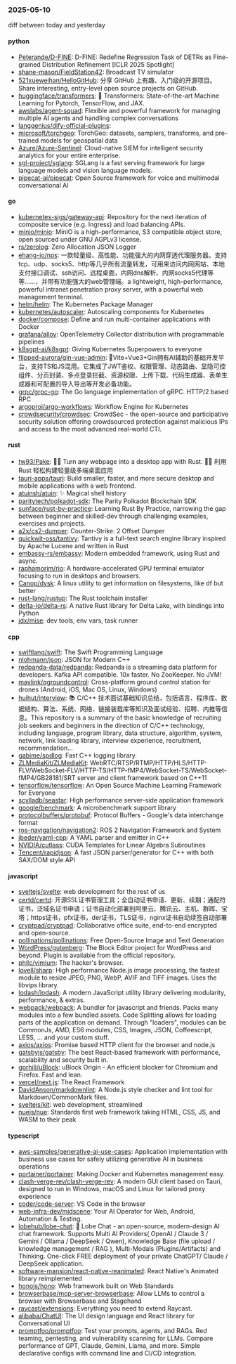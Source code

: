 ### 2025-05-10
diff between today and yesterday

#### python
* [Peterande/D-FINE](https://github.com/Peterande/D-FINE): D-FINE: Redefine Regression Task of DETRs as Fine-grained Distribution Refinement [ICLR 2025 Spotlight]
* [shane-mason/FieldStation42](https://github.com/shane-mason/FieldStation42): Broadcast TV simulator
* [521xueweihan/HelloGitHub](https://github.com/521xueweihan/HelloGitHub): 分享 GitHub 上有趣、入门级的开源项目。Share interesting, entry-level open source projects on GitHub.
* [huggingface/transformers](https://github.com/huggingface/transformers): 🤗 Transformers: State-of-the-art Machine Learning for Pytorch, TensorFlow, and JAX.
* [awslabs/agent-squad](https://github.com/awslabs/agent-squad): Flexible and powerful framework for managing multiple AI agents and handling complex conversations
* [langgenius/dify-official-plugins](https://github.com/langgenius/dify-official-plugins): 
* [microsoft/torchgeo](https://github.com/microsoft/torchgeo): TorchGeo: datasets, samplers, transforms, and pre-trained models for geospatial data
* [Azure/Azure-Sentinel](https://github.com/Azure/Azure-Sentinel): Cloud-native SIEM for intelligent security analytics for your entire enterprise.
* [sgl-project/sglang](https://github.com/sgl-project/sglang): SGLang is a fast serving framework for large language models and vision language models.
* [pipecat-ai/pipecat](https://github.com/pipecat-ai/pipecat): Open Source framework for voice and multimodal conversational AI

#### go
* [kubernetes-sigs/gateway-api](https://github.com/kubernetes-sigs/gateway-api): Repository for the next iteration of composite service (e.g. Ingress) and load balancing APIs.
* [minio/minio](https://github.com/minio/minio): MinIO is a high-performance, S3 compatible object store, open sourced under GNU AGPLv3 license.
* [rs/zerolog](https://github.com/rs/zerolog): Zero Allocation JSON Logger
* [ehang-io/nps](https://github.com/ehang-io/nps): 一款轻量级、高性能、功能强大的内网穿透代理服务器。支持tcp、udp、socks5、http等几乎所有流量转发，可用来访问内网网站、本地支付接口调试、ssh访问、远程桌面，内网dns解析、内网socks5代理等等……，并带有功能强大的web管理端。a lightweight, high-performance, powerful intranet penetration proxy server, with a powerful web management terminal.
* [helm/helm](https://github.com/helm/helm): The Kubernetes Package Manager
* [kubernetes/autoscaler](https://github.com/kubernetes/autoscaler): Autoscaling components for Kubernetes
* [docker/compose](https://github.com/docker/compose): Define and run multi-container applications with Docker
* [grafana/alloy](https://github.com/grafana/alloy): OpenTelemetry Collector distribution with programmable pipelines
* [k8sgpt-ai/k8sgpt](https://github.com/k8sgpt-ai/k8sgpt): Giving Kubernetes Superpowers to everyone
* [flipped-aurora/gin-vue-admin](https://github.com/flipped-aurora/gin-vue-admin): 🚀Vite+Vue3+Gin拥有AI辅助的基础开发平台，支持TS和JS混用。它集成了JWT鉴权、权限管理、动态路由、显隐可控组件、分页封装、多点登录拦截、资源权限、上传下载、代码生成器、表单生成器和可配置的导入导出等开发必备功能。
* [grpc/grpc-go](https://github.com/grpc/grpc-go): The Go language implementation of gRPC. HTTP/2 based RPC
* [argoproj/argo-workflows](https://github.com/argoproj/argo-workflows): Workflow Engine for Kubernetes
* [crowdsecurity/crowdsec](https://github.com/crowdsecurity/crowdsec): CrowdSec - the open-source and participative security solution offering crowdsourced protection against malicious IPs and access to the most advanced real-world CTI.

#### rust
* [tw93/Pake](https://github.com/tw93/Pake): 🤱🏻 Turn any webpage into a desktop app with Rust. 🤱🏻 利用 Rust 轻松构建轻量级多端桌面应用
* [tauri-apps/tauri](https://github.com/tauri-apps/tauri): Build smaller, faster, and more secure desktop and mobile applications with a web frontend.
* [atuinsh/atuin](https://github.com/atuinsh/atuin): ✨ Magical shell history
* [paritytech/polkadot-sdk](https://github.com/paritytech/polkadot-sdk): The Parity Polkadot Blockchain SDK
* [sunface/rust-by-practice](https://github.com/sunface/rust-by-practice): Learning Rust By Practice, narrowing the gap between beginner and skilled-dev through challenging examples, exercises and projects.
* [a2x/cs2-dumper](https://github.com/a2x/cs2-dumper): Counter-Strike: 2 Offset Dumper
* [quickwit-oss/tantivy](https://github.com/quickwit-oss/tantivy): Tantivy is a full-text search engine library inspired by Apache Lucene and written in Rust
* [embassy-rs/embassy](https://github.com/embassy-rs/embassy): Modern embedded framework, using Rust and async.
* [raphamorim/rio](https://github.com/raphamorim/rio): A hardware-accelerated GPU terminal emulator focusing to run in desktops and browsers.
* [Canop/dysk](https://github.com/Canop/dysk): A linux utility to get information on filesystems, like df but better
* [rust-lang/rustup](https://github.com/rust-lang/rustup): The Rust toolchain installer
* [delta-io/delta-rs](https://github.com/delta-io/delta-rs): A native Rust library for Delta Lake, with bindings into Python
* [jdx/mise](https://github.com/jdx/mise): dev tools, env vars, task runner

#### cpp
* [swiftlang/swift](https://github.com/swiftlang/swift): The Swift Programming Language
* [nlohmann/json](https://github.com/nlohmann/json): JSON for Modern C++
* [redpanda-data/redpanda](https://github.com/redpanda-data/redpanda): Redpanda is a streaming data platform for developers. Kafka API compatible. 10x faster. No ZooKeeper. No JVM!
* [mavlink/qgroundcontrol](https://github.com/mavlink/qgroundcontrol): Cross-platform ground control station for drones (Android, iOS, Mac OS, Linux, Windows)
* [huihut/interview](https://github.com/huihut/interview): 📚 C/C++ 技术面试基础知识总结，包括语言、程序库、数据结构、算法、系统、网络、链接装载库等知识及面试经验、招聘、内推等信息。This repository is a summary of the basic knowledge of recruiting job seekers and beginners in the direction of C/C++ technology, including language, program library, data structure, algorithm, system, network, link loading library, interview experience, recruitment, recommendation…
* [gabime/spdlog](https://github.com/gabime/spdlog): Fast C++ logging library.
* [ZLMediaKit/ZLMediaKit](https://github.com/ZLMediaKit/ZLMediaKit): WebRTC/RTSP/RTMP/HTTP/HLS/HTTP-FLV/WebSocket-FLV/HTTP-TS/HTTP-fMP4/WebSocket-TS/WebSocket-fMP4/GB28181/SRT server and client framework based on C++11
* [tensorflow/tensorflow](https://github.com/tensorflow/tensorflow): An Open Source Machine Learning Framework for Everyone
* [scylladb/seastar](https://github.com/scylladb/seastar): High performance server-side application framework
* [google/benchmark](https://github.com/google/benchmark): A microbenchmark support library
* [protocolbuffers/protobuf](https://github.com/protocolbuffers/protobuf): Protocol Buffers - Google's data interchange format
* [ros-navigation/navigation2](https://github.com/ros-navigation/navigation2): ROS 2 Navigation Framework and System
* [jbeder/yaml-cpp](https://github.com/jbeder/yaml-cpp): A YAML parser and emitter in C++
* [NVIDIA/cutlass](https://github.com/NVIDIA/cutlass): CUDA Templates for Linear Algebra Subroutines
* [Tencent/rapidjson](https://github.com/Tencent/rapidjson): A fast JSON parser/generator for C++ with both SAX/DOM style API

#### javascript
* [sveltejs/svelte](https://github.com/sveltejs/svelte): web development for the rest of us
* [certd/certd](https://github.com/certd/certd): 开源SSL证书管理工具；全自动证书申请、更新、续期；通配符证书，泛域名证书申请；证书自动化部署到阿里云、腾讯云、主机、群晖、宝塔；https证书，pfx证书，der证书，TLS证书，nginx证书自动续签自动部署
* [cryptpad/cryptpad](https://github.com/cryptpad/cryptpad): Collaborative office suite, end-to-end encrypted and open-source.
* [pollinations/pollinations](https://github.com/pollinations/pollinations): Free Open-Source Image and Text Generation
* [WordPress/gutenberg](https://github.com/WordPress/gutenberg): The Block Editor project for WordPress and beyond. Plugin is available from the official repository.
* [philc/vimium](https://github.com/philc/vimium): The hacker's browser.
* [lovell/sharp](https://github.com/lovell/sharp): High performance Node.js image processing, the fastest module to resize JPEG, PNG, WebP, AVIF and TIFF images. Uses the libvips library.
* [lodash/lodash](https://github.com/lodash/lodash): A modern JavaScript utility library delivering modularity, performance, & extras.
* [webpack/webpack](https://github.com/webpack/webpack): A bundler for javascript and friends. Packs many modules into a few bundled assets. Code Splitting allows for loading parts of the application on demand. Through "loaders", modules can be CommonJs, AMD, ES6 modules, CSS, Images, JSON, Coffeescript, LESS, ... and your custom stuff.
* [axios/axios](https://github.com/axios/axios): Promise based HTTP client for the browser and node.js
* [gatsbyjs/gatsby](https://github.com/gatsbyjs/gatsby): The best React-based framework with performance, scalability and security built in.
* [gorhill/uBlock](https://github.com/gorhill/uBlock): uBlock Origin - An efficient blocker for Chromium and Firefox. Fast and lean.
* [vercel/next.js](https://github.com/vercel/next.js): The React Framework
* [DavidAnson/markdownlint](https://github.com/DavidAnson/markdownlint): A Node.js style checker and lint tool for Markdown/CommonMark files.
* [sveltejs/kit](https://github.com/sveltejs/kit): web development, streamlined
* [nuejs/nue](https://github.com/nuejs/nue): Standards first web framework taking HTML, CSS, JS, and WASM to their peak

#### typescript
* [aws-samples/generative-ai-use-cases](https://github.com/aws-samples/generative-ai-use-cases): Application implementation with business use cases for safely utilizing generative AI in business operations
* [portainer/portainer](https://github.com/portainer/portainer): Making Docker and Kubernetes management easy.
* [clash-verge-rev/clash-verge-rev](https://github.com/clash-verge-rev/clash-verge-rev): A modern GUI client based on Tauri, designed to run in Windows, macOS and Linux for tailored proxy experience
* [coder/code-server](https://github.com/coder/code-server): VS Code in the browser
* [web-infra-dev/midscene](https://github.com/web-infra-dev/midscene): Your AI Operator for Web, Android, Automation & Testing.
* [lobehub/lobe-chat](https://github.com/lobehub/lobe-chat): 🤯 Lobe Chat - an open-source, modern-design AI chat framework. Supports Multi AI Providers( OpenAI / Claude 3 / Gemini / Ollama / DeepSeek / Qwen), Knowledge Base (file upload / knowledge management / RAG ), Multi-Modals (Plugins/Artifacts) and Thinking. One-click FREE deployment of your private ChatGPT/ Claude / DeepSeek application.
* [software-mansion/react-native-reanimated](https://github.com/software-mansion/react-native-reanimated): React Native's Animated library reimplemented
* [honojs/hono](https://github.com/honojs/hono): Web framework built on Web Standards
* [browserbase/mcp-server-browserbase](https://github.com/browserbase/mcp-server-browserbase): Allow LLMs to control a browser with Browserbase and Stagehand
* [raycast/extensions](https://github.com/raycast/extensions): Everything you need to extend Raycast.
* [alibaba/ChatUI](https://github.com/alibaba/ChatUI): The UI design language and React library for Conversational UI
* [promptfoo/promptfoo](https://github.com/promptfoo/promptfoo): Test your prompts, agents, and RAGs. Red teaming, pentesting, and vulnerability scanning for LLMs. Compare performance of GPT, Claude, Gemini, Llama, and more. Simple declarative configs with command line and CI/CD integration.
